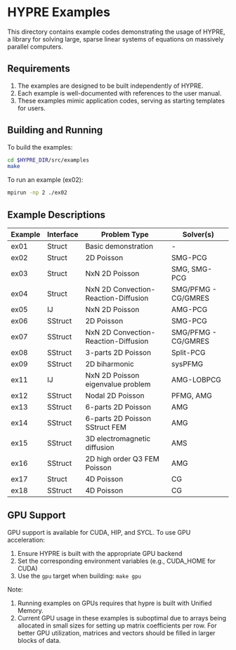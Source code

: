 # HYPRE Examples

This directory contains example codes demonstrating the usage of HYPRE, a library for solving large, sparse linear systems of equations on massively parallel computers.

## Requirements

1. The examples are designed to be built independently of HYPRE.
2. Each example is well-documented with references to the user manual.
3. These examples mimic application codes, serving as starting templates for users.

## Building and Running

To build the examples:

```bash
cd $HYPRE_DIR/src/examples
make
```

To run an example (ex02):

```bash
mpirun -np 2 ./ex02
```

## Example Descriptions

| Example | Interface | Problem Type | Solver(s) |
|---------|-----------|--------------|-----------|
| ex01 | Struct | Basic demonstration | - |
| ex02 | Struct | 2D Poisson | SMG-PCG |
| ex03 | Struct | NxN 2D Poisson | SMG, SMG-PCG |
| ex04 | Struct | NxN 2D Convection-Reaction-Diffusion | SMG/PFMG - CG/GMRES |
| ex05 | IJ | NxN 2D Poisson | AMG-PCG |
| ex06 | SStruct | 2D Poisson | SMG-PCG |
| ex07 | SStruct | NxN 2D Convection-Reaction-Diffusion | SMG/PFMG - CG/GMRES |
| ex08 | SStruct | 3-parts 2D Poisson | Split-PCG |
| ex09 | SStruct | 2D biharmonic | sysPFMG |
| ex11 | IJ | NxN 2D Poisson eigenvalue problem | AMG-LOBPCG |
| ex12 | SStruct | Nodal 2D Poisson | PFMG, AMG |
| ex13 | SStruct | 6-parts 2D Poisson | AMG |
| ex14 | SStruct | 6-parts 2D Poisson SStruct FEM | AMG |
| ex15 | SStruct | 3D electromagnetic diffusion | AMS |
| ex16 | SStruct | 2D high order Q3 FEM Poisson | AMG |
| ex17 | Struct | 4D Poisson | CG |
| ex18 | SStruct | 4D Poisson | CG |

## GPU Support

GPU support is available for CUDA, HIP, and SYCL. To use GPU acceleration:

1. Ensure HYPRE is built with the appropriate GPU backend
2. Set the corresponding environment variables (e.g., CUDA_HOME for CUDA)
3. Use the `gpu` target when building: `make gpu`

Note:
1. Running examples on GPUs requires that hypre is built with Unified Memory.
2. Current GPU usage in these examples is suboptimal due to arrays being allocated in small sizes for setting up matrix coefficients per row. For better GPU utilization, matrices and vectors should be filled in larger blocks of data.
